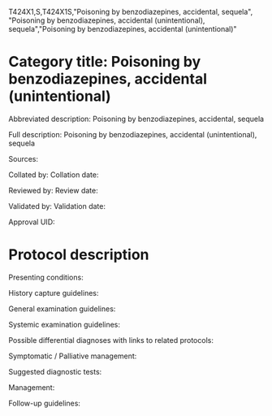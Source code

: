 T424X1,S,T424X1S,"Poisoning by benzodiazepines, accidental, sequela", "Poisoning by benzodiazepines, accidental (unintentional), sequela","Poisoning by benzodiazepines, accidental (unintentional)"
# Category title: Poisoning by benzodiazepines, accidental (unintentional)

Abbreviated description: Poisoning by benzodiazepines, accidental, sequela

Full description: Poisoning by benzodiazepines, accidental (unintentional), sequela

Sources:

Collated by:
Collation date:

Reviewed by:
Review date:

Validated by:
Validation date:

Approval UID:

# Protocol description

Presenting conditions:

History capture guidelines:

General examination guidelines:

Systemic examination guidelines:

Possible differential diagnoses with links to related protocols:

Symptomatic / Palliative management:

Suggested diagnostic tests:

Management:

Follow-up guidelines:
